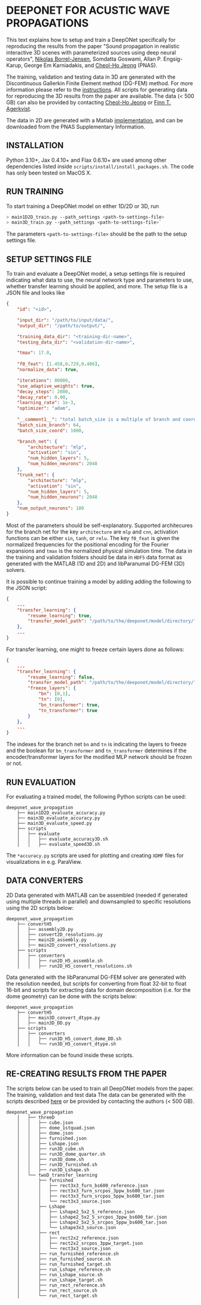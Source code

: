 # DEEPONET FOR ACUSTIC WAVE PROPAGATIONS

This text explains how to setup and train a DeepONet specifically for reproducing the results from the paper "Sound propagation in realistic interactive 3D scenes with parameterized sources using deep neural operators", [Nikolas Borrel-Jensen](mailto:nikolasborrel@gmail.com), Somdatta Goswami, Allan P. Engsig-Karup, George Em Karniadakis, and [Cheol-Ho Jeong](chje@dtu.dk) (PNAS).

The training, validation and testing data in 3D are generated with the Discontinuous Gallerkin Finite Element method (DG-FEM) method. For more information please refer to the [instructions](https://github.com/dtu-act/libparanumal). All scripts for generating data for reproducing the 3D results from the paper are available. The data (< 500 GB) can also be provided by contacting [Cheol-Ho Jeong](mailto:chje@dtu.dk) or [Finn T. Agerkvist](mailto:ftag@dtu.dk).

The data in 2D are generated with a Matlab [implementation](https://github.com/dtu-act/numerical-pde-solvers/tree/main/SEMSolvers), and can be downloaded from the PNAS Supplementary Information.

## INSTALLATION
Python 3.10+, Jax 0.4.10+ and Flax 0.6.10+ are used among other dependencies listed inside `scripts/install/install_packages.sh`. The code has only been tested on MacOS X.

## RUN TRAINING
To start training a DeepONet model on either 1D/2D or 3D, run 

```bash
> main1D2D_train.py --path_settings <path-to-settings-file>
> main3D_train.py --path_settings <path-to-settings-file>` 
```

The parameters `<path-to-settings-file>` should be the path to the setup settings file.

## SETUP SETTINGS FILE
To train and evaluate a DeepONet model, a setup settings file is required indicating what data to use, the neural network type and parameters to use, whether transfer learning should be applied, and more. The setup file is a JSON file and looks like

```json
{
    "id": "<id>",

    "input_dir": "/path/to/input/data/",
    "output_dir": "/path/to/output/",

    "training_data_dir": "<training-dir-name>",
    "testing_data_dir": "<validation-dir-name>",

    "tmax": 17.0,
    
    "f0_feat": [1.458,0.729,0.486],
    "normalize_data": true,

    "iterations": 80000,
    "use_adaptive_weights": true,
    "decay_steps": 2000,
    "decay_rate": 0.90,
    "learning_rate": 1e-3,
    "optimizer": "adam",
    
    "__comment1__": "total batch_size is a multiple of branch and coordinate sizes",
    "batch_size_branch": 64,
    "batch_size_coord": 1000,

    "branch_net": {
        "architecture": "mlp",
        "activation": "sin",
        "num_hidden_layers": 5,
        "num_hidden_neurons": 2048
    },
    "trunk_net": {
        "architecture": "mlp",
        "activation": "sin",
        "num_hidden_layers": 5,
        "num_hidden_neurons": 2048
    },
    "num_output_neurons": 100
}
```

Most of the parameters should be self-explanatory. Supported architecures for the branch net for the key `architecture` are `mlp` and `cnn`, activation functions can be either `sin`, `tanh`, or `relu`. The key `f0_feat` is given the normalized frequencies for the positional encoding for the Fourier expansions and `tmax` is the normalized physical simulation time. The data in the training and validation folders should be data in `HDF5` data format as generated with the MATLAB (1D and 2D) and libParanumal DG-FEM (3D) solvers.

It is possible to continue training a model by adding adding the following to the JSON script:

```json
{
    ...
    "transfer_learning": {
        "resume_learning": true,
        "transfer_model_path": "/path/to/the/deeponet/model/directory/"
    },
    ...
}
```

For transfer learning, one might to freeze certain layers done as follows:

```json
{
    ...
    "transfer_learning": {
        "resume_learning": false,
        "transfer_model_path": "/path/to/the/deeponet/model/directory/",
        "freeze_layers": {
            "bn": [0,1],
            "tn": [0],
            "bn_transformer": true,
            "tn_transformer": true
        }
    },
    ...
}
```
The indexes for the branch net `bn` and `tn` is indicating the layers to freeze and the boolean for `bn_transformer` and `tn_transformer` determines if the encoder/transformer layers for the modified MLP network should be frozen or not.

## RUN EVALUATION
For evaluating a trained model, the following Python scripts can be used:

    deeponet_wave_propagation
        ├── main1D2D_evaluate_accuracy.py
        ├── main3D_evaluate_accuracy.py
        ├── main3D_evaluate_speed.py
        ├── scripts
        │   ├── evaluate
        │   │   ├── evaluate_accuracy3D.sh
        │   │   ├── evaluate_speed3D.sh

The `*accuracy.py` scripts are used for plotting and creating `XDMF` files for visualizations in e.g. ParaView.

## DATA CONVERTERS
2D Data generated with MATLAB can be assembled (needed if generated using multiple threads in parallel) and downsampled to specific resolutions using the 2D scripts below:
    
    deeponet_wave_propagation
        ├── convertH5
        │   ├── assembly2D.py
        │   ├── convert2D_resolutions.py
        │   ├── main2D_assembly.py
        │   ├── main2D_convert_resolutions.py
        ├── scripts
        │   ├── converters
        │   │   ├── run2D_H5_assemble.sh
        │   │   ├── run2D_H5_convert_resolutions.sh

Data generated with the libParanumal DG-FEM solver are generated with the resolution needed, but scripts for converting from float 32-bit to float 16-bit and scripts for extracting data for domain decomposition (i.e. for the dome geometry) can be done with the scripts below:

    deeponet_wave_propagation
        ├── convertH5
        │   ├── main3D_convert_dtype.py
        │   ├── main3D_DD.py
        ├── scripts
        │   ├── converters
        │   │   ├── run3D_H5_convert_dome_DD.sh
        │   │   └── run3D_H5_convert_dtype.sh

More information can be found inside these scripts.

## RE-CREATING RESULTS FROM THE PAPER
The scripts below can be used to train all DeepONet models from the paper. The training, validation and test data The data can be generated with the scripts described [here](https://github.com/dtu-act/libparanumal/tree/master/solvers/acoustics/simulationSetups/deeponet) or be provided by contacting the authors (< 500 GB).

    deeponet_wave_propagation
        │   ├── threeD
        │   │   ├── cube.json
        │   │   ├── dome_1stquad.json
        │   │   ├── dome.json
        │   │   ├── furnished.json
        │   │   ├── Lshape.json
        │   │   ├── run3D_cube.sh
        │   │   ├── run3D_dome_quarter.sh
        │   │   ├── run3D_dome.sh
        │   │   ├── run3D_furnished.sh
        │   │   ├── run3D_Lshape.sh
        │   └── twoD_transfer_learning
        │       ├── furnished
        │       │   ├── rect3x3_furn_bs600_reference.json
        │       │   ├── rect3x3_furn_srcpos_3ppw_bs600_tar.json
        │       │   ├── rect3x3_furn_srcpos_5ppw_bs600_tar.json
        │       │   └── rect3x3_source.json
        │       ├── Lshape
        │       │   ├── Lshape2_5x2_5_reference.json
        │       │   ├── Lshape2_5x2_5_srcpos_3ppw_bs600_tar.json
        │       │   ├── Lshape2_5x2_5_srcpos_5ppw_bs600_tar.json
        │       │   └── Lshape3x3_source.json
        │       ├── rect
        │       │   ├── rect2x2_reference.json
        │       │   ├── rect2x2_srcpos_3ppw_target.json
        │       │   └── rect3x3_source.json
        │       ├── run_furnished_reference.sh
        │       ├── run_furnished_source.sh
        │       ├── run_furnished_target.sh
        │       ├── run_Lshape_reference.sh
        │       ├── run_Lshape_source.sh
        │       ├── run_Lshape_target.sh
        │       ├── run_rect_reference.sh
        │       ├── run_rect_source.sh
        │       └── run_rect_target.sh
